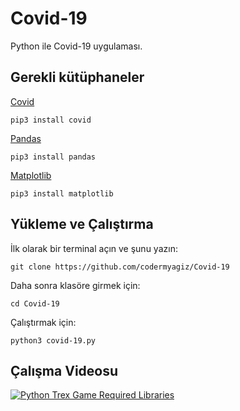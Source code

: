 # Covid-19

Python ile Covid-19 uygulaması.

## Gerekli kütüphaneler
[Covid](https://pypi.org/project/covid/)

    pip3 install covid
[Pandas](https://pypi.org/project/pandas/)

    pip3 install pandas
[Matplotlib](https://pypi.org/project/matplotlib/)

    pip3 install matplotlib

## Yükleme ve Çalıştırma
İlk olarak bir terminal açın ve şunu yazın:

    git clone https://github.com/codermyagiz/Covid-19

Daha sonra klasöre girmek için:

    cd Covid-19
   Çalıştırmak için:


    python3 covid-19.py

## Çalışma Videosu
[![Python Trex Game Required Libraries](https://img.youtube.com/vi/Z0O3eQfPWS4/hqdefault.jpg)](https://www.youtube.com/watch?v=Z0O3eQfPWS4)
